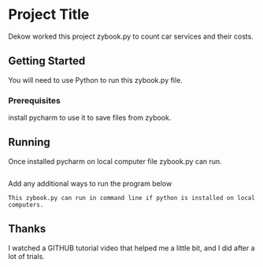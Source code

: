 # Project Title

Dekow worked this project zybook.py to count car services and their costs.

## Getting Started

You will need to use Python to run this zybook.py file.

### Prerequisites

install pycharm to use it to save files from zybook.

## Running
Once installed pycharm on local computer file zybook.py can run.

```
```

Add any additional ways to run the program below

```
This zybook.py can run in command line if python is installed on local computers.
```

## Thanks
I watched a GITHUB tutorial video that helped me a little bit, and I did after a lot of trials.